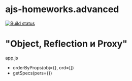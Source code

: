 # ajs-homeworks.advanced
[![Build status](https://ci.appveyor.com/api/projects/status/6r533t2130op1uvj?svg=true)](https://ci.appveyor.com/project/KirillSenkov/ajs-homeworks-advanced)
# "Object, Reflection и Proxy"
app.js
- orderByProps(obj={}, ord=[])
- getSpecs(pers={})